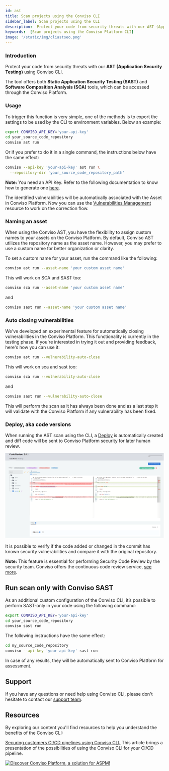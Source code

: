 ```yaml
---
id: ast
title: Scan projects using the Conviso CLI
sidebar_label: Scan projects using the CLI
description:  Protect your code from security threats with our AST (Application Security Testing) using Conviso CLI. Know more about!
keywords:  [Scan projects using the Conviso Platform CLI]
image: '/static/img/cliastseo.png'
---
```


### Introduction

Protect your code from security threats with our **AST (Application Security Testing)** using Conviso CLI.

The tool offers both **Static Application Security Testing (SAST)** and **Software Composition Analysis (SCA)** tools, which can be accessed through the Conviso Platform.


### Usage

To trigger this function is very simple, one of the methods is to export the settings to be used by the CLI to environment variables. Below an example:

```bash
export CONVISO_API_KEY='your-api-key'
cd your_source_code_repository
conviso ast run
```

Or if you prefer to do it in a single command, the instructions below have the same effect:

```bash
conviso --api-key 'your-api-key' ast run \
  --repository-dir 'your_source_code_repository_path'
```

**Note:** You need an API Key. Refer to the following documentation to know how to generate one [here](/cli/installation#authentication).

The identified vulnerabilities will be automatically associated with the Asset in Conviso Platform. Now you can use the [Vulnerabilities Management](../general/vulnerabilities_management.md) resource to work on the correction flow.

### Naming an asset

When using the Conviso AST, you have the flexibility to assign custom names to your assets on the Conviso Platform. By default, Conviso AST utilizes the repository name as the asset name. However, you may prefer to use a custom name for better organization or clarity.

To set a custom name for your asset, run the command like the following:

```bash
conviso ast run --asset-name 'your custom asset name'
```

This will work on SCA and SAST too:

```bash
conviso sca run --asset-name 'your custom asset name'
```

and

```bash
conviso sast run --asset-name 'your custom asset name'
```

### Auto closing vulnerabilities

We've developed an experimental feature for automatically closing vulnerabilities in the Conviso Platform. This functionality is currently in the testing phase. If you're interested in trying it out and providing feedback, here's how you can use it:

```bash
conviso ast run --vulnerability-auto-close
```

This will work on sca and sast too:

```bash
conviso sca run --vulnerability-auto-close
```

and

```bash
conviso sast run --vulnerability-auto-close
```

This will perform the scan as it has always been done and as a last step it will validate with the Conviso Platform if any vulnerability has been fixed.

### Deploy, aka code versions

When running the AST scan using the CLI, a [Deploy](../guides/code-review-strategies.md) is automatically created and diff code will be sent to Conviso Platform security for later human review.

<div style={{textAlign: 'center'}}>

[![img](../../static/img/cli-ast1.png 'Conviso Platform security Code Review')](https://cta-service-cms2.hubspot.com/web-interactives/public/v1/track/redirect?encryptedPayload=AVxigLKtcWzoFbzpyImNNQsXC9S54LjJuklwM39zNd7hvSoR%2FVTX%2FXjNdqdcIIDaZwGiNwYii5hXwRR06puch8xINMyL3EXxTMuSG8Le9if9juV3u%2F%2BX%2FCKsCZN1tLpW39gGnNpiLedq%2BrrfmYxgh8G%2BTcRBEWaKasQ%3D&webInteractiveContentId=125788977029&portalId=5613826)

</div>

It is possible to verify if the code added or changed in the commit has known security vulnerabilities and compare it with the original repository.

**Note:** This feature is essential for performing Security Code Review by the security team. Conviso offers the continuous code review service, [see more](https://bit.ly/457M2Cb).


## Run scan only with Conviso SAST

As an additional custom configuration of the Conviso CLI, it’s possible to perform SAST-only in your code using the following command:

```bash
export CONVISO_API_KEY='your-api-key'
cd your_source_code_repository
conviso sast run
```

The following instructions have the same effect:

```bash
cd my_source_code_repository
conviso --api-key 'your-api-key' sast run
```

In case of any results, they will be automatically sent to Conviso Platform for assessment.

## Support
If you have any questions or need help using Conviso CLI, please don't hesitate to contact our [support team](mailto:support@convisoappsec.com).

## Resources
By exploring our content you'll find resources to help you understand the benefits of the Conviso CLI:

[Securing customers CI/CD pipelines using Conviso CLI:](https://bit.ly/3LS1oD7) This article brings a presentation of the possibilities of using the Conviso CLI for your CI/CD pipeline.

[![Discover Conviso Platform, a solution for ASPM!](https://no-cache.hubspot.com/cta/default/5613826/interactive-125788977029.png)](https://cta-service-cms2.hubspot.com/web-interactives/public/v1/track/redirect?encryptedPayload=AVxigLKtcWzoFbzpyImNNQsXC9S54LjJuklwM39zNd7hvSoR%2FVTX%2FXjNdqdcIIDaZwGiNwYii5hXwRR06puch8xINMyL3EXxTMuSG8Le9if9juV3u%2F%2BX%2FCKsCZN1tLpW39gGnNpiLedq%2BrrfmYxgh8G%2BTcRBEWaKasQ%3D&webInteractiveContentId=125788977029&portalId=5613826)
